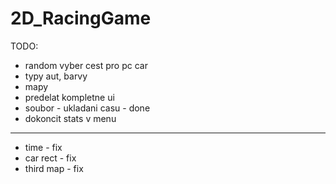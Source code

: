 # 2D_RacingGame
TODO:

- random vyber cest pro pc car
- typy aut, barvy
- mapy
- predelat kompletne ui
- soubor - ukladani casu - done
- dokoncit stats v menu
---
- time - fix 
- car rect - fix
- third map - fix

